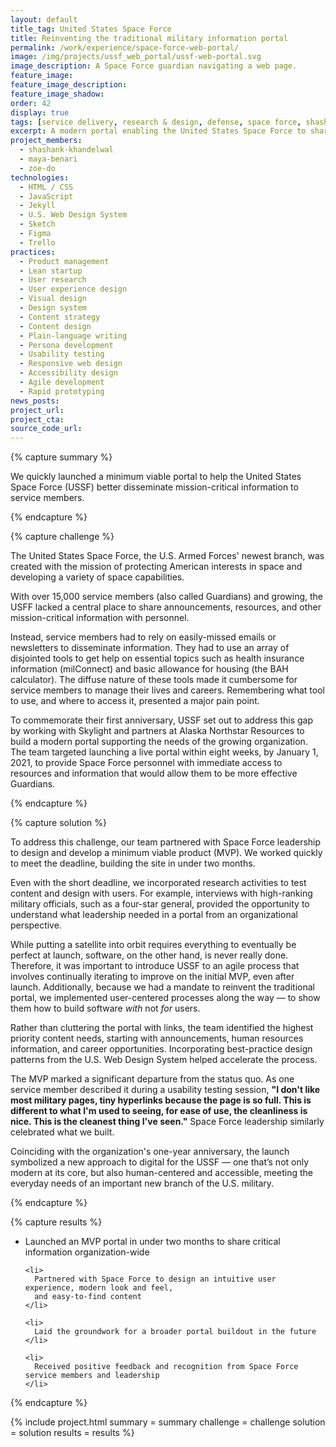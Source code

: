 ```yaml
---
layout: default
title_tag: United States Space Force
title: Reinventing the traditional military information portal
permalink: /work/experience/space-force-web-portal/
image: /img/projects/ussf_web_portal/ussf-web-portal.svg
image_description: A Space Force guardian navigating a web page.
feature_image:
feature_image_description:
feature_image_shadow:
order: 42
display: true
tags: [service delivery, research & design, defense, space force, shashank khandelwal, maya benari, zoe do]
excerpt: A modern portal enabling the United States Space Force to share critical information with a growing organization of over 15,000 service members.
project_members:
  - shashank-khandelwal
  - maya-benari
  - zoe-do
technologies:
  - HTML / CSS
  - JavaScript
  - Jekyll
  - U.S. Web Design System
  - Sketch
  - Figma
  - Trello
practices:
  - Product management
  - Lean startup
  - User research
  - User experience design
  - Visual design
  - Design system
  - Content strategy
  - Content design
  - Plain-language writing
  - Persona development
  - Usability testing
  - Responsive web design
  - Accessibility design
  - Agile development
  - Rapid prototyping
news_posts:
project_url:
project_cta:
source_code_url:
---
```


{% capture summary %}
  <p>
    We quickly launched a minimum viable portal to help the United States Space Force (USSF)
    better disseminate mission-critical information to service members.
  </p>
{% endcapture %}

{% capture challenge %}
  <p>
    The United States Space Force, the U.S. Armed Forces' newest branch, was created with the
    mission of protecting American interests in space and developing a variety of space
    capabilities.
  </p>

  <p>
    With over 15,000 service members (also called Guardians) and growing, the USFF lacked a
    central place to share announcements, resources, and other mission-critical information
    with personnel.
  </p>

  <p>
    Instead, service members had to rely on easily-missed emails or newsletters to disseminate
    information. They had to use an array of disjointed tools to get help on essential topics
    such as health insurance information (milConnect) and basic allowance for housing (the BAH calculator).
    The diffuse nature of these tools made it cumbersome for service members to manage their lives and careers.
    Remembering what tool to use, and where to access it, presented a major pain point.
  </p>

  <p>
    To commemorate their first anniversary, USSF set out  to address this gap by working with
    Skylight and partners at Alaska Northstar Resources to build a modern portal supporting
    the needs of the growing organization. The team targeted launching a live portal within
    eight weeks, by January 1, 2021, to provide Space Force personnel with immediate access
    to resources and information that would allow them to be more effective Guardians.
  </p>
{% endcapture %}

{% capture solution %}
  <p>
    To address this challenge, our team partnered with Space Force leadership to design and
    develop a minimum viable product (MVP). We worked quickly to meet the deadline,
    building the site in under two months.
  </p>

  <p>
    Even with the short deadline, we incorporated research activities to test content and design
    with users. For example, interviews with high-ranking military officials, such as a four-star
    general, provided the opportunity to understand what leadership needed in a portal from an
    organizational perspective.
  </p>

  <p>
    While putting a satellite into orbit requires everything to eventually be perfect at launch,
    software, on the other hand, is never really done. Therefore, it was important to introduce
    USSF to an agile process that involves continually iterating to improve on the initial MVP,
    even after launch. Additionally, because we had a mandate to reinvent the traditional portal,
    we implemented user-centered processes along the way — to show them how to build software
    <em>with</em> not <em>for</em> users.
  </p>

  <p>
    Rather than cluttering the portal with links, the team identified the highest priority
    content needs, starting with announcements, human resources information, and career
    opportunities. Incorporating best-practice design patterns from the U.S. Web Design
    System helped accelerate the process.
  </p>

  <p>
    The MVP marked a significant departure from the status quo. As one service member
    described it during a usability testing session, <b>"I don't like most military pages,
    tiny hyperlinks because the page is so full. This is different to what I'm used to seeing,
    for ease of use, the cleanliness is nice. This is the cleanest thing I've seen."</b> Space
    Force leadership similarly celebrated what we built.
  </p>

  <p>
    Coinciding with the organization's one-year anniversary, the launch symbolized a new approach
    to digital for the USSF — one that’s not only modern at its core, but also human-centered and
    accessible, meeting the everyday needs of an important new branch of the U.S. military.
  </p>
{% endcapture %}

{% capture results %}
  <ul>
    <li>
      Launched an MVP portal in under two months to share critical information organization-wide
    </li>

    <li>
      Partnered with Space Force to design an intuitive user experience, modern look and feel,
      and easy-to-find content
    </li>

    <li>
      Laid the groundwork for a broader portal buildout in the future
    </li>

    <li>
      Received positive feedback and recognition from Space Force service members and leadership
    </li>
  </ul>
{% endcapture %}

{% include project.html
  summary = summary
  challenge = challenge
  solution = solution
  results = results
%}
